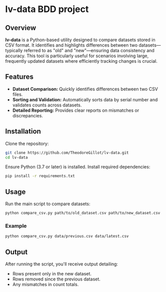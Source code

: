 # lv-data BDD project

## Overview

**lv-data** is a Python-based utility designed to compare datasets stored in CSV format. It identifies and highlights differences between two datasets—typically referred to as "old" and "new"—ensuring data consistency and accuracy. This tool is particularly useful for scenarios involving large, frequently updated datasets where efficiently tracking changes is crucial.

## Features

- **Dataset Comparison:** Quickly identifies differences between two CSV files.
- **Sorting and Validation:** Automatically sorts data by serial number and validates counts across datasets.
- **Detailed Reporting:** Provides clear reports on mismatches or discrepancies.

## Installation

Clone the repository:

```bash
git clone https://github.com/TheodoreGillot/lv-data.git
cd lv-data
```

Ensure Python (3.7 or later) is installed. Install required dependencies:

```bash
pip install -r requirements.txt
```

## Usage

Run the main script to compare datasets:

```bash
python compare_csv.py path/to/old_dataset.csv path/to/new_dataset.csv
```

### Example

```bash
python compare_csv.py data/previous.csv data/latest.csv
```

## Output

After running the script, you'll receive output detailing:
- Rows present only in the new dataset.
- Rows removed since the previous dataset.
- Any mismatches in count totals.